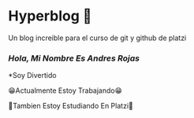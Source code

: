 # Hyperblog 🖤
Un blog increible para el curso de git y github de platzi

### ***Hola, Mi Nombre Es Andres Rojas***

*Soy Divertido

😁Actualmente Estoy Trabajando😁

📗Tambien Estoy Estudiando En Platzi📗
